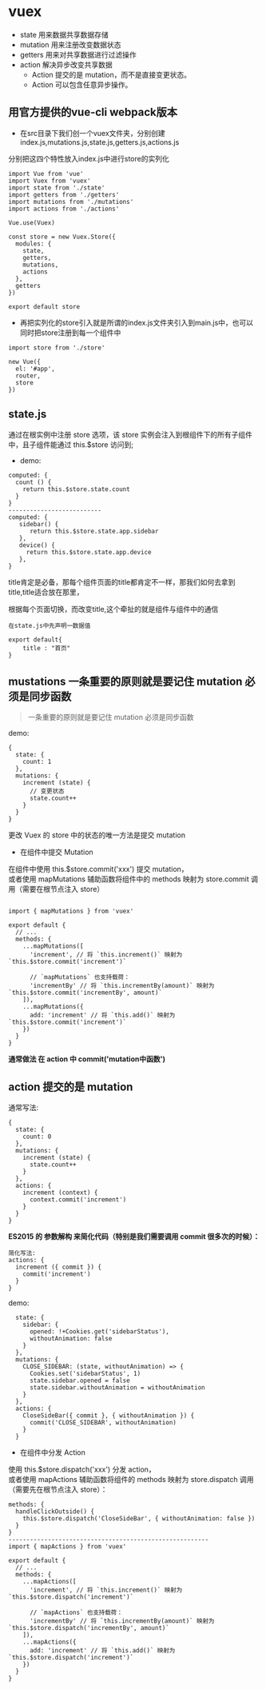 # vuex

- state 用来数据共享数据存储
- mutation 用来注册改变数据状态
- getters 用来对共享数据进行过滤操作
- action 解决异步改变共享数据
  - Action 提交的是 mutation，而不是直接变更状态。
  - Action 可以包含任意异步操作。

## 用官方提供的vue-cli webpack版本

- 在src目录下我们创一个vuex文件夹，分别创建index.js,mutations.js,state.js,getters.js,actions.js

分别把这四个特性放入index.js中进行store的实列化

```
import Vue from 'vue'
import Vuex from 'vuex'
import state from './state'
import getters from './getters'
import mutations from './mutations'
import actions from './actions'

Vue.use(Vuex)

const store = new Vuex.Store({
  modules: {
    state,
    getters,
    mutations,
    actions
  },
  getters
})

export default store
```

- 再把实列化的store引入就是所谓的index.js文件夹引入到main.js中，也可以同时把store注册到每一个组件中

```
import store from './store'

new Vue({
  el: '#app',
  router,
  store
})

```

## state.js

通过在根实例中注册 store 选项，该 store 实例会注入到根组件下的所有子组件中，且子组件能通过 this.$store 访问到;

- demo:
```
computed: {
  count () {
    return this.$store.state.count
  }
}
--------------------------
computed: {
   sidebar() {
      return this.$store.state.app.sidebar
   },
   device() {
     return this.$store.state.app.device
   },
}
```

title肯定是必备，那每个组件页面的title都肯定不一样，那我们如何去拿到title,title适合放在那里，

根据每个页面切换，而改变title,这个牵扯的就是组件与组件中的通信

```
在state.js中先声明一数据值

export default{
    title : "首页"
}
```

## mustations 一条重要的原则就是要记住 mutation 必须是同步函数

>一条重要的原则就是要记住 mutation 必须是同步函数

demo: 
```
{
  state: {
    count: 1
  },
  mutations: {
    increment (state) {
      // 变更状态
      state.count++
    }
  }
}
```

更改 Vuex 的 store 中的状态的唯一方法是提交 mutation

- 在组件中提交 Mutation

在组件中使用 this.$store.commit('xxx') 提交 mutation，  
或者使用 mapMutations 辅助函数将组件中的 methods 映射为 store.commit 调用（需要在根节点注入 store）
```

import { mapMutations } from 'vuex'

export default {
  // ...
  methods: {
    ...mapMutations([
      'increment', // 将 `this.increment()` 映射为 `this.$store.commit('increment')`

      // `mapMutations` 也支持载荷：
      'incrementBy' // 将 `this.incrementBy(amount)` 映射为 `this.$store.commit('incrementBy', amount)`
    ]),
    ...mapMutations({
      add: 'increment' // 将 `this.add()` 映射为 `this.$store.commit('increment')`
    })
  }
}
```
**通常做法 在 action 中 commit('mutation中函数')**

## action 提交的是 mutation
通常写法:
```
{
  state: {
    count: 0
  },
  mutations: {
    increment (state) {
      state.count++
    }
  },
  actions: {
    increment (context) {
      context.commit('increment')
    }
  }
}
```

**ES2015 的 参数解构 来简化代码（特别是我们需要调用 commit 很多次的时候）：**
```
简化写法: 
actions: {
  increment ({ commit }) {
    commit('increment')
  }
}
```

demo:

```
  state: {
    sidebar: {
      opened: !+Cookies.get('sidebarStatus'),
      withoutAnimation: false
    }
  },
  mutations: {
    CLOSE_SIDEBAR: (state, withoutAnimation) => {
      Cookies.set('sidebarStatus', 1)
      state.sidebar.opened = false
      state.sidebar.withoutAnimation = withoutAnimation
    }
  },
  actions: {
    CloseSideBar({ commit }, { withoutAnimation }) {
      commit('CLOSE_SIDEBAR', withoutAnimation)
    }
  }
```


- 在组件中分发 Action

使用 this.$store.dispatch('xxx') 分发 action，  
或者使用 mapActions 辅助函数将组件的 methods 映射为 store.dispatch 调用（需要先在根节点注入 store）：
```
methods: {
  handleClickOutside() {
    this.$store.dispatch('CloseSideBar', { withoutAnimation: false })
  }
}
--------------------------------------------------------
import { mapActions } from 'vuex'

export default {
  // ...
  methods: {
    ...mapActions([
      'increment', // 将 `this.increment()` 映射为 `this.$store.dispatch('increment')`

      // `mapActions` 也支持载荷：
      'incrementBy' // 将 `this.incrementBy(amount)` 映射为 `this.$store.dispatch('incrementBy', amount)`
    ]),
    ...mapActions({
      add: 'increment' // 将 `this.add()` 映射为 `this.$store.dispatch('increment')`
    })
  }
}
```
